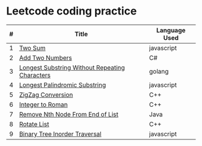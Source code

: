 # Leetcode coding practice

|   # | Title | Language Used |
| --: | ----- | ------------- |
|   1 | [Two Sum](https://github.com/tsunghuanghsieh/leetcode/tree/master/problems/two-sum)  | javascript |
|   2 | [Add Two Numbers](https://github.com/tsunghuanghsieh/leetcode/tree/master/problems/add-two-numbers) | C# |
|   3 | [Longest Substring Without Repeating Characters](https://github.com/tsunghuanghsieh/leetcode/tree/master/problems/longest-substring-without-repeating-characters/)| golang |
|   4 | [Longest Palindromic Substring](https://github.com/tsunghuanghsieh/leetcode/tree/master/problems/longest-palindromic-substring/)| javascript |
|   5 | [ZigZag Conversion](https://github.com/tsunghuanghsieh/leetcode/tree/master/problems/zigzag-conversion/)| C++ |
|   6 | [Integer to Roman](https://github.com/tsunghuanghsieh/leetcode/tree/master/problems/integer-to-roman/)| C++ |
|   7 | [Remove Nth Node From End of List](https://github.com/tsunghuanghsieh/leetcode/tree/master/problems/remove-nth-node-from-end-of-list/)| Java |
|   8 | [Rotate List](https://github.com/tsunghuanghsieh/leetcode/tree/master/problems/rotate-list/)| C++ |
|   9 | [Binary Tree Inorder Traversal](https://github.com/tsunghuanghsieh/leetcode/tree/master/problems/binary-tree-inorder-traversal/)| javascript |